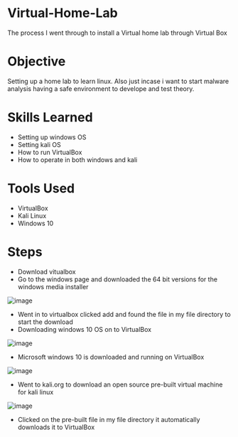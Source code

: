 # Virtual-Home-Lab
The process I went through to install a Virtual home lab through Virtual Box
# Objective
Setting up a home lab to learn linux. Also just incase i want to start malware analysis having  a safe environment to develope and test theory.

# Skills Learned

- Setting up windows OS
- Setting kali OS
- How to run VirtualBox
- How to operate in both windows and kali 


# Tools Used

- VirtualBox
- Kali Linux
- Windows 10

# Steps
- Download vitualbox
- Go to the windows page and downloaded the 64 bit versions for the windows media installer

![image](https://github.com/user-attachments/assets/8f465146-e093-46c6-82c7-3cc155428acb)

- Went in to virtualbox clicked add and found the file in my file directory to start the download
- Downloading windows 10 OS on to VirtualBox 

![image](https://github.com/user-attachments/assets/9a84f4c5-6d83-4e29-a08f-2292572d028f)

- Microsoft windows 10 is downloaded and running on VirtualBox

![image](https://github.com/user-attachments/assets/a39c4eff-0775-4c3e-a069-1a2273d35865)

- Went to kali.org to download an open source pre-built virtual machine for kali linux 

![image](https://github.com/user-attachments/assets/fcdc7284-0780-4d2b-b13c-eb01e433fbf2)

- Clicked on the pre-built file in my file directory it automatically downloads it to VirtualBox 

